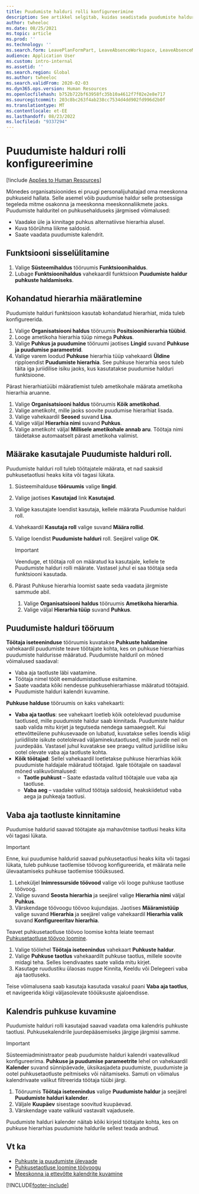 ```yaml
---
title: Puudumiste halduri rolli konfigureerimine
description: See artikkel selgitab, kuidas seadistada puudumiste halduri rolli töötaja puhkuse haldamiseks.
author: twheeloc
ms.date: 08/25/2021
ms.topic: article
ms.prod: ''
ms.technology: ''
ms.search.form: LeavePlanFormPart, LeaveAbsenceWorkspace, LeaveAbsenceManager
audience: Application User
ms.custom: intro-internal
ms.assetid: ''
ms.search.region: Global
ms.author: twheeloc
ms.search.validFrom: 2020-02-03
ms.dyn365.ops.version: Human Resources
ms.openlocfilehash: b752b722bf63958fc35b10a4612f7f02e2e8e717
ms.sourcegitcommit: 203c8bc263f4ab238cc7534d4dd902fd996d2b0f
ms.translationtype: MT
ms.contentlocale: et-EE
ms.lasthandoff: 08/23/2022
ms.locfileid: "9337294"
---
```

# <a name="configure-the-absence-manager-role"></a>Puudumiste halduri rolli konfigureerimine


[!include [Applies to Human Resources](../includes/applies-to-hr.md)]

Mõnedes organisatsioonides ei pruugi personalijuhatajad oma meeskonna puhkuseid hallata. Selle asemel võib puudumise haldur selle protsessiga tegeleda mitme osakonna ja meeskonna meeskonnaliikmete jaoks. Puudumiste halduritel on puhkusehalduseks järgmised võimalused:

- Vaadake üle ja kinnitage puhkus alternatiivse hierarhia alusel.
- Kuva töörühma liikme saldosid.
- Saate vaadata puudumiste kalendrit.

## <a name="turn-on-the-feature"></a>Funktsiooni sisselülitamine

1. Valige **Süsteemihaldus** tööruumis **Funktsioonihaldus**.
2. Lubage **Funktsioonihaldus** vahekaardil funktsioon **Puudumiste haldur puhkuste haldamiseks**.

## <a name="define-a-custom-hierarchy"></a>Kohandatud hierarhia määratlemine

Puudumiste halduri funktsioon kasutab kohandatud hierarhiat, mida tuleb konfigureerida.

1. Valige **Organisatsiooni haldus** tööruumis **Positsioonihierarhia tüübid**.
2. Looge ametikoha hierarhia tüüp nimega **Puhkus**.
3. Valige **Puhkus ja puudumine** tööruumi jaotises **Lingid** suvand **Puhkuse ja puudumise parameetrid**.
4. Valige varem loodud **Puhkuse** hierarhia tüüp vahekaardi **Üldine** ripploendist **Puudumiste hierarhia**. See puhkuse hierarhia seos tuleb täita iga juriidilise isiku jaoks, kus kasutatakse puudumise halduri funktsioone.

Pärast hierarhiatüübi määratlemist tuleb ametikohale määrata ametikoha hierarhia aruanne.

1. Valige **Organisatsiooni haldus** tööruumis **Kõik ametikohad**.
2. Valige ametikoht, mille jaoks soovite puudumise hierarhiat lisada.
3. Valige vahekaardil **Seosed** suvand **Lisa**.
4. Valige väljal **Hierarhia nimi** suvand **Puhkus**.
5. Valige ametikoht väljal **Millisele ametikohale annab aru**. Töötaja nimi täidetakse automaatselt pärast ametikoha valimist.

## <a name="assign-the-absence-manager-role-to-a-user"></a>Määrake kasutajale Puudumiste halduri roll.

Puudumiste halduri roll tuleb töötajatele määrata, et nad saaksid puhkusetaotlusi heaks kiita või tagasi lükata.

1. Süsteemihalduse **tööruumis** valige **lingid**.
2. Valige jaotises **Kasutajad** link **Kasutajad**.
3. Valige kasutajate loendist kasutaja, kellele määrata Puudumise halduri roll.
4. Vahekaardil **Kasutaja roll** valige suvand **Määra rollid**.
5. Valige loendist **Puudumiste halduri** roll. Seejärel valige **OK**.

    > [!IMPORTANT]
    > Veenduge, et töötaja roll on määratud ka kasutajale, kellele te Puudumiste halduri rolli määrate. Vastasel juhul ei saa töötaja seda funktsiooni kasutada.

6. Pärast Puhkuse hierarhia loomist saate seda vaadata järgmiste sammude abil.

    1. Valige **Organisatsiooni haldus** tööruumis **Ametikoha hierarhia**.
    2. Valige väljal **Hierarhia tüüp** suvand **Puhkus**.

## <a name="absence-manager-workspace"></a>Puudumiste halduri tööruum

**Töötaja iseteeninduse** tööruumis kuvatakse **Puhkuste haldamine** vahekaardil puudumiste teave töötajate kohta, kes on puhkuse hierarhias puudumiste haldurisse määratud. Puudumiste halduril on mõned võimalused saadaval: 
 - Vaba aja taotluste läbi vaatamine.</br>
 - Töötaja nimel töölt eemaldumistaotluse esitamine.</br>
 - Saate vaadata kõiki nendesse puhkusehierarhiasse määratud töötajaid.</br>
 - Puudumiste halduri kalendri kuvamine.</br>

**Puhkuse halduse** tööruumis on kaks vahekaarti:
 - **Vaba aja taotlus**: see vahekaart loetleb kõik ootelolevad puudumise taotlused, mille puudumiste haldur saab kinnitada. Puudumiste haldur saab valida mitu kirjet ja tegutseda nendega samaaegselt. Kui ettevõtteülene puhkusevaade on lubatud, kuvatakse selles loendis kõigi juriidiliste isikute ootelolevad väljaminekutaotlused, mille juurde neil on juurdepääs. Vastasel juhul kuvatakse see praegu valitud juriidilise isiku ootel olevate vaba aja taotluste kohta. </br>
 - **Kõik töötajad**: Sellel vahekaardil loetletakse puhkuse hierarhias kõik puudumiste haldajale määratud töötajad. Igale töötajale on saadaval mõned valikuvõimalused:
    - **Taotle puhkust** – Saate edastada valitud töötajale uue vaba aja taotluse.</br>
    - **Vaba aeg** – vaadake valitud töötaja saldosid, heakskiidetud vaba aega ja puhkeaja taotlusi.</br>

## <a name="approve-time-off-requests"></a>Vaba aja taotluste kinnitamine

Puudumise haldurid saavad töötajate aja mahavõtmise taotlusi heaks kiita või tagasi lükata. 

> [!IMPORTANT]
> Enne, kui puudumise haldurid saavad puhkusetaotlusi heaks kiita või tagasi lükata, tuleb puhkuse taotlemise töövoog konfigureerida, et määrata neile ülevaatamiseks puhkuse taotlemise tööüksused.
>
> 1. Leheküljel **Inimressurside töövood** valige või looge puhkuse taotluse töövoog.
> 2. Valige suvand **Seosta hierarhia** ja seejärel valige **Hierarhia nimi** väljal **Puhkus**.
> 3. Värskendage töövoogu töövoo kujundajas. Jaotises **Määramistüüp** valige suvand **Hierarhia** ja seejärel valige vahekaardil **Hierarhia valik** suvand **Konfigureeritav hierarhia**.
>
> Teavet puhkusetaotluse töövoo loomise kohta leiate teemast [Puhkusetaotluse töövoo loomine](hr-leave-and-absence-workflow.md).

1. Valige töölehel **Töötaja iseteenindus** vahekaart **Puhkuste haldur**.
2. Valige **Puhkuse taotlus** vahekaardilt puhkuse taotlus, millele soovite midagi teha. Selles loendivaates saate valida mitu kirjet.
3. Kasutage ruudustiku ülaosas nuppe Kinnita, Keeldu või Delegeeri vaba aja taotluseks. 

Teise võimalusena saab kasutaja kasutada vasakul paani **Vaba aja taotlus**, et navigeerida kõigi väljasolevate tööüksuste ajaloendisse. 

## <a name="view-time-off-in-the-calendar"></a>Kalendris puhkuse kuvamine

Puudumiste halduri rolli kasutajad saavad vaadata oma kalendris puhkuste taotlusi. Puhkusekalendrile juurdepääsemiseks järgige järgmisi samme.

> [!IMPORTANT]
> Süsteemiadministraator peab puudumiste halduri kalendri vaatevalikud konfigureerima. **Puhkuse ja puudumise parameetrite** lehel on vahekaardil **Kalender** suvand sünnipäevade, üksikasjadeta puudumiste, puudumiste ja ootel puhkusetaotluste peitmiseks või näitamiseks. Samuti on võimalus kalendrivaate valikut filtreerida töötaja tüübi järgi.

1. Tööruumis **Töötaja iseteenindus** valige **Puudumiste haldur** ja seejärel **Puudumiste halduri kalender**.
2. Väljale **Kuupäev** sisestage soovitud kuupäevad.
3. Värskendage vaate valikuid vastavalt vajadusele.

Puudumiste halduri kalender näitab kõiki kirjeid töötajate kohta, kes on puhkuse hierarhias puudumiste haldurile sellest teada andnud.

## <a name="see-also"></a>Vt ka

- [Puhkuste ja puudumiste ülevaade](hr-leave-and-absence-overview.md)
- [Puhkusetaotluse loomine töövoogu](hr-leave-and-absence-workflow.md)
- [Meeskonna ja ettevõtte kalendrite kuvamine](hr-employee-self-service-calendar.md)

[!INCLUDE[footer-include](../includes/footer-banner.md)]
